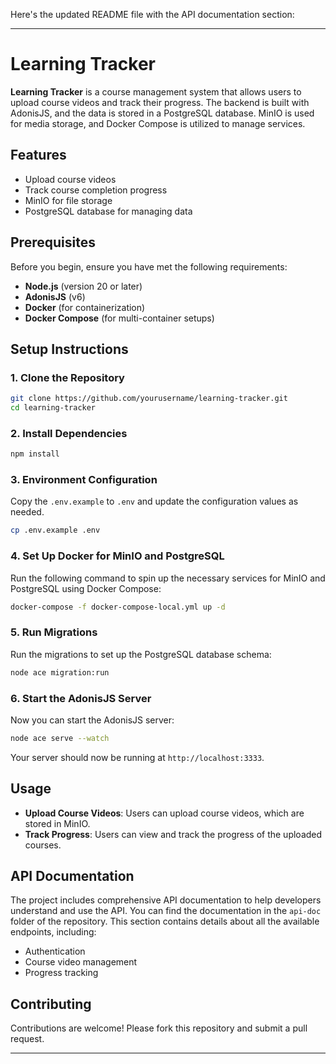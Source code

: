 Here's the updated README file with the API documentation section:

---

# Learning Tracker

**Learning Tracker** is a course management system that allows users to upload course videos and track their progress. The backend is built with AdonisJS, and the data is stored in a PostgreSQL database. MinIO is used for media storage, and Docker Compose is utilized to manage services.

## Features

- Upload course videos
- Track course completion progress
- MinIO for file storage
- PostgreSQL database for managing data

## Prerequisites

Before you begin, ensure you have met the following requirements:

- **Node.js** (version 20 or later)
- **AdonisJS** (v6)
- **Docker** (for containerization)
- **Docker Compose** (for multi-container setups)

## Setup Instructions

### 1. Clone the Repository

```bash
git clone https://github.com/yourusername/learning-tracker.git
cd learning-tracker
```

### 2. Install Dependencies

```bash
npm install
```

### 3. Environment Configuration

Copy the `.env.example` to `.env` and update the configuration values as needed.

```bash
cp .env.example .env
```

### 4. Set Up Docker for MinIO and PostgreSQL

Run the following command to spin up the necessary services for MinIO and PostgreSQL using Docker Compose:

```bash
docker-compose -f docker-compose-local.yml up -d
```

### 5. Run Migrations

Run the migrations to set up the PostgreSQL database schema:

```bash
node ace migration:run
```

### 6. Start the AdonisJS Server

Now you can start the AdonisJS server:

```bash
node ace serve --watch
```

Your server should now be running at `http://localhost:3333`.

## Usage

- **Upload Course Videos**: Users can upload course videos, which are stored in MinIO.
- **Track Progress**: Users can view and track the progress of the uploaded courses.

## API Documentation

The project includes comprehensive API documentation to help developers understand and use the API. You can find the documentation in the `api-doc` folder of the repository. This section contains details about all the available endpoints, including:

- Authentication
- Course video management
- Progress tracking

## Contributing

Contributions are welcome! Please fork this repository and submit a pull request.

---
